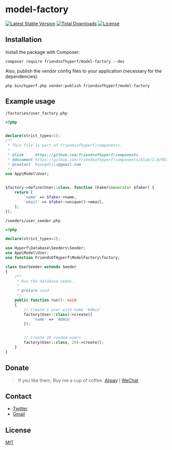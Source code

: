 # model-factory

[![Latest Stable Version](https://img.shields.io/packagist/v/friendsofhyperf/model-factory)](https://packagist.org/packages/friendsofhyperf/model-factory)
[![Total Downloads](https://img.shields.io/packagist/dt/friendsofhyperf/model-factory)](https://packagist.org/packages/friendsofhyperf/model-factory)
[![License](https://img.shields.io/packagist/l/friendsofhyperf/model-factory)](https://github.com/friendsofhyperf/model-factory)

## Installation

Install the package with Composer:

```shell
composer require friendsofhyperf/model-factory --dev
```

Also, publish the vendor config files to your application (necessary for the dependencies):

```shell
php bin/hyperf.php vendor:publish friendsofhyperf/model-factory
```

## Example usage

`/factories/user_factory.php`

```php
<?php


declare(strict_types=1);
/**
 * This file is part of friendsofhyperf/components.
 *
 * @link     https://github.com/friendsofhyperf/components
 * @document https://github.com/friendsofhyperf/components/blob/3.0/README.md
 * @contact  huangdijia@gmail.com
 */
use App\Model\User;


$factory->define(User::class, function (Faker\Generator $faker) {
    return [
        'name' => $faker->name,
        'email' => $faker->unique()->email,
    ];
});
```

`/seeders/user_seeder.php`

```php
<?php

declare(strict_types=1);

use Hyperf\Database\Seeders\Seeder;
use App\Model\User;
use function FriendsOfHyperf\ModelFactory\factory;

class UserSeeder extends Seeder
{
    /**
     * Run the database seeds.
     *
     * @return void
     */
    public function run(): void
    {
        // Create 1 user with name 'Admin'
        factory(User::class)->create([
            'name' => 'Admin'
        ]);


        // Create 20 random users
        factory(User::class, 20)->create();
    }
}

```

## Donate

> If you like them, Buy me a cup of coffee. [Alipay](https://hdj.me/images/alipay-min.jpg) | [WeChat](https://hdj.me/images/wechat-pay-min.jpg)

## Contact

- [Twitter](https://twitter.com/huangdijia)
- [Gmail](mailto:huangdijia@gmail.com)

## License

[MIT](LICENSE)
